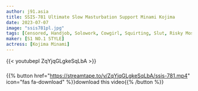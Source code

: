 ```yaml
---
author: j91.asia
title: SSIS-781 Ultimate Slow Masturbation Support Minami Kojima
date: 2023-07-07
image: "ssis781pl.jpg"
tags: [Censored, Handjob, Solowork, Cowgirl, Squirting, Slut, Risky Mosaic Kiss]
maker: [S1 NO.1 STYLE]
actress: [Kojima Minami]
---
```



{{< youtubepl ZqYjqGLgkeSqLbA >}}
###

{{% button href="https://streamtape.to/v/ZqYjqGLgkeSqLbA/ssis-781.mp4" icon="fas fa-download" %}}download this video{{% /button %}}

